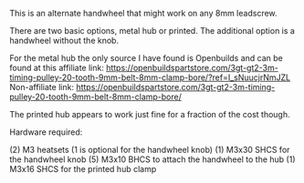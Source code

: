 This is an alternate handwheel that might work on any 8mm leadscrew.

There are two basic options, metal hub or printed.  The additional option is a handwheel without the knob.

For the metal hub the only source I have found is Openbuilds and can be found
at this affiliate link: https://openbuildspartstore.com/3gt-gt2-3m-timing-pulley-20-tooth-9mm-belt-8mm-clamp-bore/?ref=I_sNuucjrNmJZL
Non-affiliate link: https://openbuildspartstore.com/3gt-gt2-3m-timing-pulley-20-tooth-9mm-belt-8mm-clamp-bore/

The printed hub appears to work just fine for a fraction of the cost though.

Hardware required:

(2) M3 heatsets (1 is optional for the handwheel knob)
(1) M3x30 SHCS for the handwheel knob
(5) M3x10 BHCS to attach the handwheel to the hub
(1) M3x16 SHCS for the printed hub clamp
